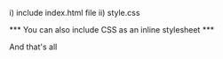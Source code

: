 
i) include index.html file
ii) style.css 

*** You can also include CSS as an inline stylesheet *** 



And that's all
